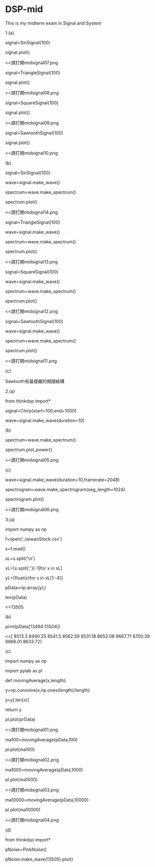 # DSP-mid
This is my midterm exam in Signal and System

1.(a)

signal=SinSignal(100)

signal.plot()

<<請打開midsignal07.png

signal=TriangleSignal(100)

signal.plot()

<<請打開midsignal08.png

signal=SquareSignal(100)

signal.plot()

<<請打開midsignal09.png

signal=SawtoothSignal(100)

signal.plot()

<<請打開midsignal10.png

(b)

signal=SinSignal(100)

wave=signal.make_wave()

spectrum=wave.make_spectrum()

spectrum.plot()

<<請打開midsignal14.png

signal=TriangleSignal(100)

wave=signal.make_wave()

spectrum=wave.make_spectrum()

spectrum.plot()

<<請打開midsignal13.png

signal=SquareSignal(100)

wave=signal.make_wave()

spectrum=wave.make_spectrum()

spectrum.plot()

<<請打開midsignal12.png

signal=SawtoothSignal(100)

wave=signal.make_wave()

spectrum=wave.make_spectrum()

spectrum.plot()

<<請打開midsignal11.png

(c)

Sawtooth有最複雜的頻譜結構

2.(a)

from thinkdsp import*

signal=Chirp(start=100,end=1000)

wave=signal.make_wave(duration=10)

(b)

spectrum=wave.make_spectrum()

spectrum.plot_power()

<<請打開midsignal05.png

(c)

wave=signal.make_wave(duration=10,framerate=2048)

spectrogram=wave.make_spectrogram(seg_length=1024)

spectrogram.plot()

<<請打開midsignal06.png


3.(a)

import numpy as np

f=open('_taiwanStock.csv')

s=f.read()

sL=s.split('\n')

xL=[x.split(',')[-1]for x in sL]

yL=[float(x)for x in xL[1:-4]]

pData=np.array(yL)

len(pData)

<<13505

(b)

print(pData[13494:13504])

<<[ 8513.3   8490.25  8541.5   8562.59  8531.18  8652.08  8667.71  8700.39 8666.01  8633.72]

(c)

import numpy as np

import pylab as pl

def movingAverage(x,length): 
  
  y=np.convolve(x,np.ones(length)/length) 
  
  y=y[:len(x)] 
  
  return y

pl.plot(prData)

<<請打開midsignal01.png

ma100=movingAverage(pData,100)

pl.plot(ma100)

<<請打開midsignal02.png

ma1000=movingAverage(pData,1000)

pl.plot(ma1000)

<<請打開midsignal03.png

ma10000=movingAverage(pData,10000)

pl.plot(ma10000)

<<請打開midsignal04.png

(d)

from thinkdsp import*

pNoise=PinkNoise()

pNoise.make_wave(13505).plot()


